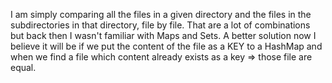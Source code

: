 I am simply comparing all the files in a given directory and the files in the subdirectories in that directory, file by file.
That are a lot of combinations but back then I wasn't familiar with Maps and Sets. 
A better solution now I believe it will be if we put the content of the file as a KEY to a HashMap and when we find a file which content already exists as a key => those file are equal.
